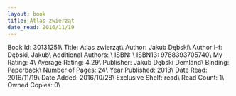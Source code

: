 ```yaml
---
layout: book
title: Atlas zwierząt
date_read: 2016/11/19
---
```


Book Id: 30131251\ 
Title: Atlas zwierząt\ 
Author: Jakub Dębski\ 
Author l-f: Dębski, Jakub\ 
Additional Authors: \ 
ISBN: \ 
ISBN13: 9788393705740\ 
My Rating: 4\ 
Average Rating: 4.29\ 
Publisher: Jakub Dębski Demland\ 
Binding: Paperback\ 
Number of Pages: 24\ 
Year Published: 2013\ 
Date Read: 2016/11/19\ 
Date Added: 2016/10/28\ 
Exclusive Shelf: read\ 
Read Count: 1\ 
Owned Copies: 0\ 

